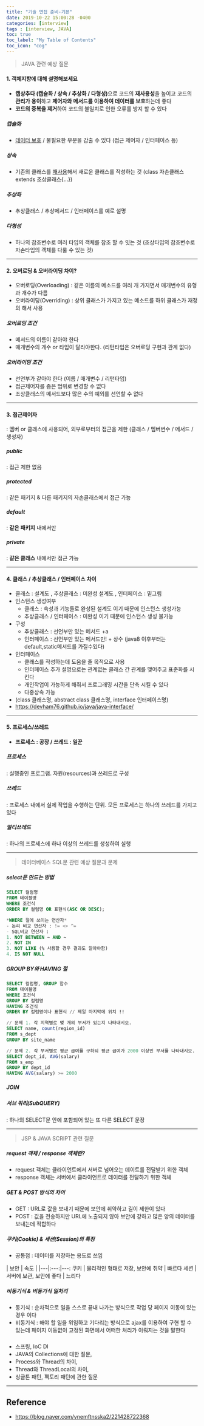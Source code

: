 ```yaml
---
title: "기술 면접 준비-기본"
date: 2019-10-22 15:00:28 -0400
categories: [interview]
tags : [interview, JAVA]
toc: true
toc_label: "My Table of Contents"
toc_icon: "cog"
---
```


>JAVA 관련 예상 질문

#### 1. 객체지향에 대해 설명해보세요
- <b>캡상추다 (캡슐화 / 상속 / 추상화 / 다형성)</b>으로 코드의 <b>재사용성</b>을 높이고 코드의 <b>관리가 용이</b>하고 <b>제어자와 메서드를 이용하여 데이터를 보호</b>하는데 좋다
- <b>코드의 중복을 제거</b>하여 코드의 불일치로 인한 오류를 방지 할 수 있다

##### 캡슐화
- <u>데이터 보호</u> / 불필요한 부분을 감출 수 있다 (접근 제어자 / 인터페이스 등)

##### 상속
- 기존의 클래스를 <u>재사용</u>해서 새로운 클래스를 작성하는 것 (class 자손클래스 extends 조상클래스{...})

##### 추상화
- 추상클래스 / 추상메서드 / 인터페이스를 예로 설명

##### 다형성
- 하나의 참조변수로 여러 타입의 객체를 참조 할 수 잇는 것 (조상타입의 참조변수로 자손타입의 객체를 다룰 수 있는 것)

---
#### 2. 오버로딩 & 오버라이딩 차이?
- 오버로딩(Overloading) : 같은 이름의 메소드를 여러 개 가지면서 매개변수의 유형과 개수가 다름
- 오버라이딩(Overriding) : 상위 클래스가 가지고 있는 메소드를 하위 클래스가 재정의 해서 사용

##### 오버로딩 조건
- 메서드의 이름이 같아야 한다
- 매개변수의 개수 or 타입이 달라야한다. (리턴타입은 오버로딩 구현과 관계 없다)

##### 오버라이딩 조건
- 선언부가 같아야 한다 (이름 / 매개변수 / 리턴타입)
- 접근제어자를 좁은 범위로 변경할 수 없다
- 조상클래스의 메서드보다 많은 수의 예외를 선언할 수 없다

---
#### 3. 접근제어자<br>
: 멤버 or 클래스에 사용되어, 외부로부터의 접근을 제한 (클래스 / 멤버변수 / 메서드 / 생성자)

##### public
: 접근 제한 없음
##### protected
: 같은 패키지 & 다른 패키지의 자손클래스에서 접근 가능
##### default
: <b>같은 패키지</b> 내에서만
##### private
: <b>같은 클래스</b> 내에서만 접근 가능

---
#### 4. 클래스 / 추상클래스 / 인터페이스 차이
- 클래스 : 설계도 , 추상클래스 : 미완성 설계도 , 인터페이스 : 밑그림
- 인스턴스 생성여부
  - 클래스 : 속성과 기능들로 완성된 설계도 이기 때문에 인스턴스 생성가능
  - 추상클래스 / 인터페이스 : 미완성 이기 때문에 인스턴스 생성 불가능
- 구성
  - 추상클래스 : 선언부만 있는 메서드 +a
  - 인터페이스 : 선언부만 있는 메서드만! + 상수 (java8 이후부터는 default,static메서드를 가질수있다)
- 인터페이스
  - 클래스를 작성하는데 도움을 줄 목적으로 사용
  - 인터페이스 추가 설명으로는 관계없는 클래스 간 관계를 맺어주고 표준화를 시킨다
  - 개인작업이 가능하게 해줘서 프로그래밍 시간을 단축 시킬 수 있다
  - 다중상속 가능
- (class 클래스명, abstract class 클래스명, interface 인터페이스명)
- <https://devham76.github.io/java/java-interface/>

---
#### 5. 프로세스/쓰레드
- <b>프로세스 : 공장 / 쓰레드 : 일꾼</b>
##### 프로세스
: 실행중인 프로그램. 자원(resources)과 쓰레드로 구성
##### 쓰레드
: 프로세스 내에서 실제 작업을 수행하는 단위. 모든 프로세스는 하나의 쓰레드를 가지고 있다
##### 멀티쓰레드
: 하나의 프로세스에 하나 이상의 쓰레드를 생성하여 실행

---

> 데이터베이스 SQL문 관련 예상 질문과 문제

##### select문 만드는 방법
```sql
SELECT 컬럼명
FROM 테이블명
WHERE 조건식
ORDER BY 컬럼명 OR 표현식(ASC OR DESC);

*WHERE 절에 쓰이는 연산자*
- 논리 비교 연산자 : != <> ^=
- SQL비교 연산자 :
1. NOT BETWEEN ~ AND ~
2. NOT IN
3. NOT LIKE (% 사용할 경우 결과도 알아야함)
4. IS NOT NULL
```

##### GROUP BY와 HAVING 절
```sql
SELECT 컬럼명, GROUP 함수
FROM 테이블명
WHERE 조건식
GROUP BY 컬럼명
HAVING 조건식
ORDER BY 컬럼명이나 표현식 // 제일 마지막에 위치 !!

// 문제 1. 각 지역별로 몇 개의 부서가 있는지 나타내시오.
SELECT name, count(region_id)
FROM s_dept
GROUP BY site_name

// 문제 2. 각 부서별로 평균 급여를 구하되 평균 급여가 2000 이상인 부서를 나타내시오.
SELECT dept_id, AVG(salary)
FROM s_emp
GROUP BY dept_id
HAVING AVG(salary) >= 2000
```

##### JOIN


##### 서브 쿼리(SubQUERY)
: 하나의 SELECT문 안에 포함되어 있는 또 다른 SELECT 문장

---

> JSP & JAVA SCRIPT 관련 질문

##### request 객체 / response 객체란?
- request 객체는 클라이언트에서 서버로 넘어오는 데이트를 전달받기 위한 객체
- response 객체는 서버에서 클라이언트로 데이터를 전달하기 위한 객체

##### GET & POST 방식의 차이
- GET : URL로 값을 보내기 때문에 보안에 취약하고 길이 제한이 있다
- POST :  값을 전송하지만 URL에 노출되지 않아 보안에 강하고 많은 양의 데이터를 보내는데 적합하다

##### 쿠키(Cookie) & 세션(Session)의 특징
- 공통점 : 데이터를 저장하는 용도로 쓰임

| 보안 | 속도 |
|---|:---:|---:
쿠키 | 물리적인 형태로 저장, 보안에 취약 | 빠르다
세션 | 서버에 보관, 보안에 좋다 | 느리다

##### 비동기식 & 비동기식 일처리
- 동기식 : 순차적으로 일을 스스로 끝내 나가는 방식으로 작업 당 페이지 이동이 있는 경우 이다
- 비동기식 : 해야 할 일을 위임하고 기다리는 방식으로 ajax를 이용하여 구현 할 수 있는데 페이지 이동없이 고정된 화면에서 어떠한 처리가 이뤄지는 것을 말한다

###
- 스프링, IoC DI
- JAVA의 Collections에 대한 질문,
- Process와 Thread의 차이,
- Thread와 ThreadLocal의 차이,
- 싱글톤 패턴, 팩토리 패턴에 관한 질문
---
## Reference

- <https://blog.naver.com/vnemftnsska2/221428722368>
